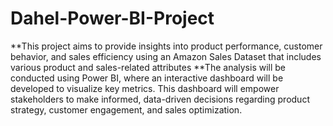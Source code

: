 # Dahel-Power-BI-Project
**This project aims to provide insights into product performance, customer behavior, and sales efficiency using an Amazon Sales Dataset that includes various product and sales-related attributes
**The analysis will be conducted using Power BI, where an interactive dashboard will be developed to visualize key metrics. This dashboard will empower stakeholders to make informed, data-driven decisions regarding product strategy, customer engagement, and sales optimization.
